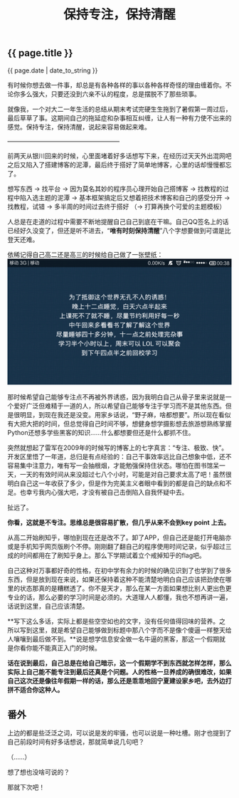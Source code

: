 ﻿---
layout: default
title: 保持专注，保持清醒
---

<h2>{{ page.title }}</h2>

<p>{{ page.date | date_to_string }}</p>

有时候你想去做一件事，却总是有各种各样的事以各种各样奇怪的理由缠着你。不论你多么强大，只要还没到六亲不认的程度，总是摆脱不了那些琐事。

就像我，一个对大二一年生活的总结从期末考试完硬生生拖到了暑假第一周过后，最后草草了事。这期间自己的拖延症和杂事相互纠缠，让人有一种有力使不出来的感觉。保持专注，保持清醒，说起来容易做起来难。

——————————————————

前两天从银川回来的时候，心里面堵着好多话想写下来，在经历过天天外出混网吧之后又陷入了搭建博客的泥潭，最后终于搭好了简单地博客，心里的话却慢慢都忘了。

想写东西 → 找平台 → 因为莫名其妙的程序员心理开始自己搭博客 → 找教程的过程中陷入选主题的泥潭 → 基本框架搞定后又想着把技术博客和自己的感受分开 → 找教程，试错 → 多半周的时间过去终于搭好 （→ 打算再换个可爱的主题模板）

人总是在走道的过程中需要不断地提醒自己自己到底在干嘛。自己QQ签名上的话已经好久没变了，但还是听不进去，“**唯有时刻保持清醒**”八个字想要做到可谓是比登天还难。

依稀记得自己高二还是高三的时候给自己做了一张壁纸：![Screenshot_2015-08-19-00-38-50](image/Screenshot_2015-08-19-00-38-50.png)

那时候希望自己能够专注点不再被外界诱惑，因为我明白自己从骨子里来说就是一个爱好广泛但难精于一道的人，所以希望自己能够专注于学习而不是其他东西。但是很明显，到现在我还是没变。用家乡话说，“野子麻，啥都想要”。所以现在看似有大把大把的时间，但总觉得自己时间不够，想健身想学摄影想去旅游想熟练掌握Python还想多学些黑客的知识……什么都想要但还是什么都抓不住。

突然就想起了雷军在2009年的时候写的博客上的七字真言：“专注、极致、快”。开发区里悟了一年道，总归是有点经验的：自己干事效率远比自己想象中低，还不容易集中注意力，唯有写一会抽根烟，才能勉强保持住状态。哪怕在图书馆呆一天，一天的有效时间从来没超过七八个小时，可能是对自己要求太高了吧！虽然很明白自己这一年收获了多少，但是作为完美主义者眼中看到的都是自己的缺点和不足。也幸亏我内心强大吧，才没有被自己击倒陷入自我怀疑中去。

扯远了。

**你看，这就是不专注。思维总是很容易扩散，但几乎从来不会到key point 上去。**

从高二开始刷知乎，哪怕到现在还是改不了。卸了APP，但自己还是能打开电脑亦或是手机知乎网页版刷个不停。刚刚翻了翻自己的程序使用时间记录，似乎超过三成的时间都用在了刷知乎身上。那么下学期试着立个戒掉知乎的flag吧。

自己这种对万事都好奇的性格，在初中学有余力的时候的确见识到了也学到了很多东西，但是放到现在来说，如果还保持着这种不能清楚地明白自己应该把劲使在哪里的状态那真的是糟糕透了。你不是天才，那么在某一方面如果想比别人更出色更专业的话，那么必要的学习时间是必须的。大道理人人都懂，我也不想再讲一遍，话说到这里，自己应该清楚。

**写下这么多话，实际上都是些空空如也的文字，没有任何值得回味的营养。之所以写到这里，就是希望自己能够做到标题中那八个字而不是像个傻逼一样整天给人嚷嚷到最后做不到。**说是想学信息安全做一名牛逼的黑客，那这一个假期就是你看你能不能真正入门的时候。

**话在说到最后，自己总是在给自己暗示，这一个假期学不到东西就怎样怎样，那么实际上自己能不能专注到最后还真是个问题。人的性格一旦养成的确很难改，如果自己这次还是像往年假期一样的话，那么还是乖乖地回宁夏建设家乡吧，去外边打拼不适合你这种人。**

## 番外

上边的都是些泛泛之词，可以说是发的牢骚，也可以说是一种吐槽。刚才也提到了自己前段时间有好多话想说，那就简单说几句吧？

（……）

想了想也没啥可说的？

那就下次吧！